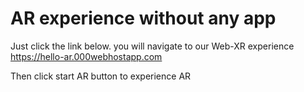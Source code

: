 # AR experience without any app

Just click the link below. you will navigate to our Web-XR experience\
https://hello-ar.000webhostapp.com

Then click start AR button to experience AR
